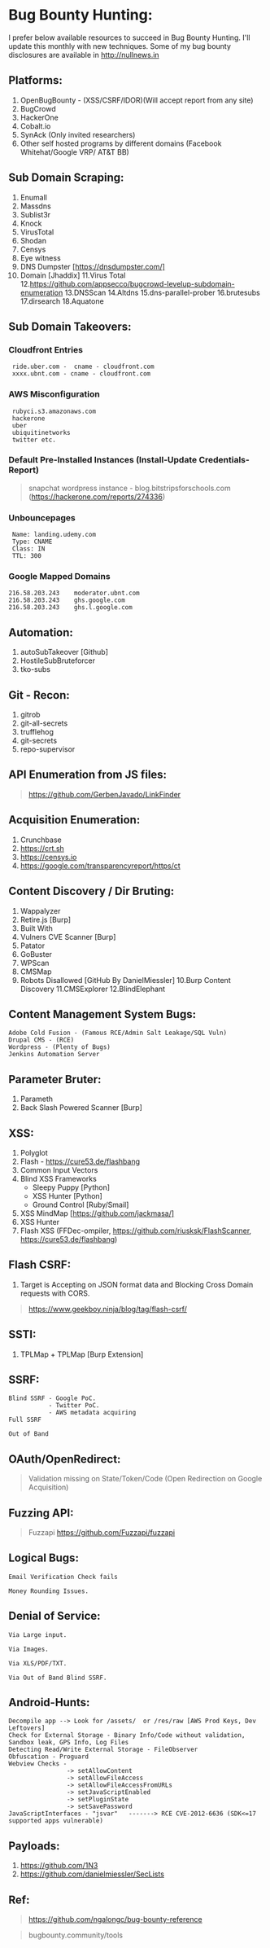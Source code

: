 # Bug Bounty Hunting:

I prefer below available resources to succeed in Bug Bounty Hunting. I'll update this monthly with new techniques. Some of my bug bounty disclosures are available in http://nullnews.in


## Platforms:


1. OpenBugBounty - (XSS/CSRF/IDOR)(Will accept report from any site)
2. BugCrowd
3. HackerOne
3. Cobalt.io
4. SynAck (Only invited researchers)
5. Other self hosted programs by different domains (Facebook Whitehat/Google VRP/ AT&T BB)

## Sub Domain Scraping:


1. Enumall
2. Massdns
3. Sublist3r
4. Knock
5. VirusTotal
6. Shodan
7. Censys
8. Eye witness
9. DNS Dumpster [https://dnsdumpster.com/]
10. Domain [Jhaddix]
11.Virus Total
12.https://github.com/appsecco/bugcrowd-levelup-subdomain-enumeration
13.DNSScan
14.Altdns
15.dns-parallel-prober
16.brutesubs
17.dirsearch
18.Aquatone

## Sub Domain Takeovers:


### Cloudfront Entries

``` 
 ride.uber.com -  cname - cloudfront.com
 xxxx.ubnt.com - cname - cloudfront.com
```
### AWS Misconfiguration

```
 rubyci.s3.amazonaws.com
 hackerone
 uber
 ubiquitinetworks
 twitter etc.
```
### Default Pre-Installed Instances (Install-Update Credentials-Report)

> snapchat wordpress instance - blog.bitstripsforschools.com (https://hackerone.com/reports/274336)

### Unbouncepages

``` Cname: unbouncepages.com
 Name: landing.udemy.com
 Type: CNAME
 Class: IN
 TTL: 300
```
### Google Mapped Domains

```
216.58.203.243    moderator.ubnt.com
216.58.203.243    ghs.google.com
216.58.203.243    ghs.l.google.com
```
## Automation:

1. autoSubTakeover [Github]
2. HostileSubBruteforcer
3. tko-subs


## Git - Recon:

1. gitrob
2. git-all-secrets
3. trufflehog
4. git-secrets
5. repo-supervisor

## API Enumeration from JS files:

> https://github.com/GerbenJavado/LinkFinder


## Acquisition Enumeration:

1. Crunchbase
2. https://crt.sh
3. https://censys.io
4. https://google.com/transparencyreport/https/ct

## Content Discovery / Dir Bruting:

1. Wappalyzer
2. Retire.js [Burp]
3. Built With
4. Vulners CVE Scanner [Burp]
5. Patator
6. GoBuster
7. WPScan
8. CMSMap
9. Robots Disallowed [GitHub By DanielMiessler]
10.Burp Content Discovery
11.CMSExplorer
12.BlindElephant

## Content Management System Bugs:

```
Adobe Cold Fusion - (Famous RCE/Admin Salt Leakage/SQL Vuln)
Drupal CMS - (RCE)
Wordpress - (Plenty of Bugs)
Jenkins Automation Server
```
## Parameter Bruter:


1. Parameth
2. Back Slash Powered Scanner [Burp]

## XSS:


1. Polyglot
2. Flash - https://cure53.de/flashbang
3. Common Input Vectors
4. Blind XSS Frameworks
	- Sleepy Puppy [Python]
	- XSS Hunter [Python]
	- Ground Control [Ruby/Smail]
5. XSS MindMap [https://github.com/jackmasa/]
6. XSS Hunter
7. Flash XSS (FFDec-ompiler, https://github.com/riusksk/FlashScanner, https://cure53.de/flashbang)

## Flash CSRF:

1. Target is Accepting on JSON format data and Blocking Cross Domain requests with CORS.

> https://www.geekboy.ninja/blog/tag/flash-csrf/

## SSTI:


1. TPLMap + TPLMap [Burp Extension]

## SSRF:

```
Blind SSRF - Google PoC.
		   - Twitter PoC.
		   - AWS metadata acquiring
Full SSRF

Out of Band
```
## OAuth/OpenRedirect:


> Validation missing on State/Token/Code (Open Redirection on Google Acquisition)

## Fuzzing API:


> Fuzzapi https://github.com/Fuzzapi/fuzzapi

## Logical Bugs:

```
Email Verification Check fails

Money Rounding Issues.
```
## Denial of Service:

```
Via Large input.

Via Images.

Via XLS/PDF/TXT.

Via Out of Band Blind SSRF.
```
## Android-Hunts:
```
Decompile app --> Look for /assets/  or /res/raw [AWS Prod Keys, Dev Leftovers]
Check for External Storage - Binary Info/Code without validation, Sandbox leak, GPS Info, Log Files
Detecting Read/Write External Storage - FileObserver
Obfuscation - Proguard
Webview Checks -
				-> setAllowContent
				-> setAllowFileAccess
				-> setAllowFileAccessFromURLs
				-> setJavaScriptEnabled
				-> setPluginState
				-> setSavePassword  
JavaScriptInterfaces - "jsvar"   -------> RCE CVE-2012-6636 (SDK<=17 supported apps vulnerable)
```
## Payloads:

1. https://github.com/1N3
2. https://github.com/danielmiessler/SecLists

## Ref:

> https://github.com/ngalongc/bug-bounty-reference

> bugbounty.community/tools

